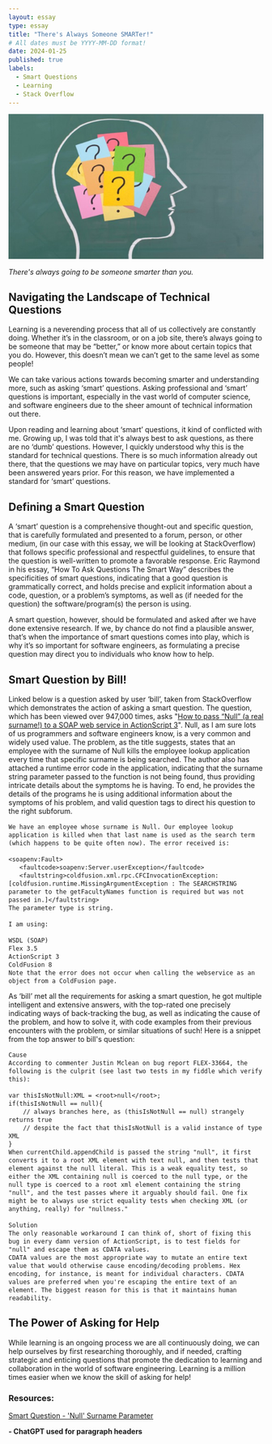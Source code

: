 ```yaml
---
layout: essay
type: essay
title: "There's Always Someone SMARTer!"
# All dates must be YYYY-MM-DD format!
date: 2024-01-25
published: true
labels:
  - Smart Questions
  - Learning
  - Stack Overflow
---
```


<img class="img-fluid" src="../img/always-smarter.jpg">

*There's always going to be someone smarter than you.*

## Navigating the Landscape of Technical Questions

Learning is a neverending process that all of us collectively are constantly doing. Whether it’s in the classroom, or on a job site, there’s always going to be someone that may be “better,” or know more about certain topics that you do. However, this doesn’t mean we can’t get to the same level as some people! 

We can take various actions towards becoming smarter and understanding more, such as asking ‘smart’ questions. Asking professional and ‘smart’ questions is important, especially in the vast world of computer science, and software engineers due to the sheer amount of technical information out there.

Upon reading and learning about ‘smart’ questions, it kind of conflicted with me. Growing up, I was told that it's always best to ask questions, as there are no ‘dumb’ questions. However, I quickly understood why this is the standard for technical questions. There is so much information already out there, that the questions we may have on particular topics, very much have been answered years prior. For this reason, we have implemented a standard for ‘smart’ questions.


## Defining a Smart Question

A ‘smart’ question is a comprehensive thought-out and specific question, that is carefully formulated and presented to a forum, person, or other medium, (in our case with this essay, we will be looking at StackOverflow) that follows specific professional and respectful guidelines, to ensure that the question is well-written to promote a favorable response. Eric Raymond in his essay, “How To Ask Questions The Smart Way” describes the specificities of smart questions, indicating that a good question is grammatically correct, and holds precise and explicit information about a code, question, or a problem’s symptoms, as well as (if needed for the question) the software/program(s) the person is using.

A smart question, however, should be formulated and asked after we have done extensive research. If we, by chance do not find a plausible answer, that’s when the importance of smart questions comes into play, which is why it’s so important for software engineers, as formulating a precise question may direct you to individuals who know how to help.


## Smart Question by Bill!

Linked below is a question asked by user ‘bill’, taken from StackOverflow which demonstrates the action of asking a smart question. The question, which has been viewed over 947,000 times, asks "[How to pass “Null” (a real surname!) to a SOAP web service in ActionScript 3](https://stackoverflow.com/questions/4456438/how-to-pass-null-a-real-surname-to-a-soap-web-service-in-actionscript-3)". Null, as I am sure lots of us programmers and software engineers know, is a very common and widely used value. The problem, as the title suggests, states that an employee with the surname of Null kills the employee lookup application every time that specific surname is being searched. The author also has attached a runtime error code in the application, indicating that the surname string parameter passed to the function is not being found, thus providing intricate details about the symptoms he is having. To end, he provides the details of the programs he is using additional information about the symptoms of his problem, and valid question tags to direct his question to the right subforum.

```
We have an employee whose surname is Null. Our employee lookup application is killed when that last name is used as the search term (which happens to be quite often now). The error received is:

<soapenv:Fault>
   <faultcode>soapenv:Server.userException</faultcode>
   <faultstring>coldfusion.xml.rpc.CFCInvocationException: [coldfusion.runtime.MissingArgumentException : The SEARCHSTRING parameter to the getFacultyNames function is required but was not passed in.]</faultstring>
The parameter type is string.

I am using:

WSDL (SOAP)
Flex 3.5
ActionScript 3
ColdFusion 8
Note that the error does not occur when calling the webservice as an object from a ColdFusion page.
```

As ‘bill’ met all the requirements for asking a smart question, he got multiple intelligent and extensive answers, with the top-rated one precisely indicating ways of back-tracking the bug, as well as indicating the cause of the problem, and how to solve it, with code examples from their previous encounters with the problem, or similar situations of such! Here is a snippet from the top answer to bill's question:

```
Cause
According to commenter Justin Mclean on bug report FLEX-33664, the following is the culprit (see last two tests in my fiddle which verify this):

var thisIsNotNull:XML = <root>null</root>;
if(thisIsNotNull == null){
    // always branches here, as (thisIsNotNull == null) strangely returns true
    // despite the fact that thisIsNotNull is a valid instance of type XML
}
When currentChild.appendChild is passed the string "null", it first converts it to a root XML element with text null, and then tests that element against the null literal. This is a weak equality test, so either the XML containing null is coerced to the null type, or the null type is coerced to a root xml element containing the string "null", and the test passes where it arguably should fail. One fix might be to always use strict equality tests when checking XML (or anything, really) for "nullness."

Solution
The only reasonable workaround I can think of, short of fixing this bug in every damn version of ActionScript, is to test fields for "null" and escape them as CDATA values.
CDATA values are the most appropriate way to mutate an entire text value that would otherwise cause encoding/decoding problems. Hex encoding, for instance, is meant for individual characters. CDATA values are preferred when you're escaping the entire text of an element. The biggest reason for this is that it maintains human readability.
```

## The Power of Asking for Help

While learning is an ongoing process we are all continuously doing, we can help ourselves by first researching thoroughly, and if needed, crafting strategic and enticing questions that promote the dedication to learning and collaboration in the world of software engineering. Learning is a million times easier when we know the skill of asking for help!



### Resources:
<a href="https://stackoverflow.com/questions/4456438/how-to-pass-null-a-real-surname-to-a-soap-web-service-in-actionscript-3">Smart Question - 'Null' Surname Parameter</a>


**- ChatGPT used for paragraph headers**
